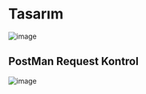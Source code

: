 <h1>Tasarım</h5>

![image](https://github.com/Aliguzel96/odev_3/assets/56971277/d06d8428-bc00-46e9-939a-0b52bc36afff)
<h2>PostMan Request Kontrol </h2>

![image](https://github.com/Aliguzel96/odev_3/assets/56971277/21b06c2c-7e40-4280-8f0a-c1b8a9d30b03)
